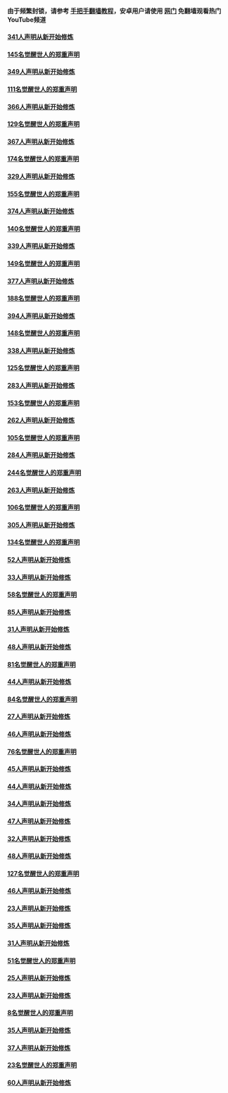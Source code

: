 #### 由于频繁封锁，请参考 [手把手翻墙教程](https://github.com/gfw-breaker/guides/wiki/)，安卓用户请使用 [网门](https://github.com/gfw-breaker/nogfw/blob/master/dl.md?t=06240701) 免翻墙观看热门YouTube频道 

#### [341人声明从新开始修炼](../pages/91/427255.md?t=06240701) 

#### [145名觉醒世人的郑重声明](../pages/91/427254.md?t=06240701) 

#### [349人声明从新开始修炼](../pages/91/426969.md?t=06240701) 

#### [111名觉醒世人的郑重声明](../pages/91/426968.md?t=06240701) 

#### [366人声明从新开始修炼](../pages/91/426737.md?t=06240701) 

#### [129名觉醒世人的郑重声明](../pages/91/426736.md?t=06240701) 

#### [367人声明从新开始修炼](../pages/91/426421.md?t=06240701) 

#### [174名觉醒世人的郑重声明](../pages/91/426420.md?t=06240701) 

#### [329人声明从新开始修炼](../pages/91/426139.md?t=06240701) 

#### [155名觉醒世人的郑重声明](../pages/91/426138.md?t=06240701) 

#### [374人声明从新开始修炼](../pages/91/425811.md?t=06240701) 

#### [140名觉醒世人的郑重声明](../pages/91/425810.md?t=06240701) 

#### [339人声明从新开始修炼](../pages/91/425690.md?t=06240701) 

#### [149名觉醒世人的郑重声明](../pages/91/425689.md?t=06240701) 

#### [377人声明从新开始修炼](../pages/91/424867.md?t=06240701) 

#### [188名觉醒世人的郑重声明](../pages/91/424866.md?t=06240701) 

#### [394人声明从新开始修炼](../pages/91/423914.md?t=06240701) 

#### [148名觉醒世人的郑重声明](../pages/91/423913.md?t=06240701) 

#### [338人声明从新开始修炼](../pages/91/423540.md?t=06240701) 

#### [125名觉醒世人的郑重声明](../pages/91/423539.md?t=06240701) 

#### [283人声明从新开始修炼](../pages/91/423296.md?t=06240701) 

#### [153名觉醒世人的郑重声明](../pages/91/423295.md?t=06240701) 

#### [262人声明从新开始修炼](../pages/91/423004.md?t=06240701) 

#### [105名觉醒世人的郑重声明](../pages/91/423003.md?t=06240701) 

#### [284人声明从新开始修炼](../pages/91/422707.md?t=06240701) 

#### [244名觉醒世人的郑重声明](../pages/91/422706.md?t=06240701) 

#### [263人声明从新开始修炼](../pages/91/422553.md?t=06240701) 

#### [106名觉醒世人的郑重声明](../pages/91/422552.md?t=06240701) 

#### [305人声明从新开始修炼](../pages/91/422153.md?t=06240701) 

#### [134名觉醒世人的郑重声明](../pages/91/422152.md?t=06240701) 

#### [52人声明从新开始修炼](../pages/91/421846.md?t=06240701) 

#### [33人声明从新开始修炼](../pages/91/421804.md?t=06240701) 

#### [58名觉醒世人的郑重声明](../pages/91/421845.md?t=06240701) 

#### [85人声明从新开始修炼](../pages/91/421769.md?t=06240701) 

#### [31人声明从新开始修炼](../pages/91/421763.md?t=06240701) 

#### [48人声明从新开始修炼](../pages/91/421605.md?t=06240701) 

#### [81名觉醒世人的郑重声明](../pages/91/421656.md?t=06240701) 

#### [44人声明从新开始修炼](../pages/91/421544.md?t=06240701) 

#### [84名觉醒世人的郑重声明](../pages/91/421543.md?t=06240701) 

#### [27人声明从新开始修炼](../pages/91/421465.md?t=06240701) 

#### [46人声明从新开始修炼](../pages/91/421454.md?t=06240701) 

#### [76名觉醒世人的郑重声明](../pages/91/421453.md?t=06240701) 

#### [45人声明从新开始修炼](../pages/91/421452.md?t=06240701) 

#### [44人声明从新开始修炼](../pages/91/421422.md?t=06240701) 

#### [34人声明从新开始修炼](../pages/91/421322.md?t=06240701) 

#### [47人声明从新开始修炼](../pages/91/421264.md?t=06240701) 

#### [32人声明从新开始修炼](../pages/91/421225.md?t=06240701) 

#### [48人声明从新开始修炼](../pages/91/421202.md?t=06240701) 

#### [127名觉醒世人的郑重声明](../pages/91/421224.md?t=06240701) 

#### [46人声明从新开始修炼](../pages/91/421203.md?t=06240701) 

#### [23人声明从新开始修炼](../pages/91/421138.md?t=06240701) 

#### [35人声明从新开始修炼](../pages/91/421122.md?t=06240701) 

#### [31人声明从新开始修炼](../pages/91/421081.md?t=06240701) 

#### [51名觉醒世人的郑重声明](../pages/91/421080.md?t=06240701) 

#### [25人声明从新开始修炼](../pages/91/421020.md?t=06240701) 

#### [23人声明从新开始修炼](../pages/91/420884.md?t=06240701) 

#### [8名觉醒世人的郑重声明](../pages/91/420883.md?t=06240701) 

#### [35人声明从新开始修炼](../pages/91/420809.md?t=06240701) 

#### [37人声明从新开始修炼](../pages/91/420766.md?t=06240701) 

#### [23名觉醒世人的郑重声明](../pages/91/420765.md?t=06240701) 

#### [60人声明从新开始修炼](../pages/91/420727.md?t=06240701) 

